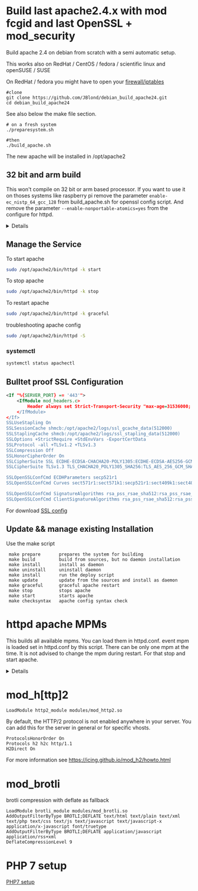 # Build last apache2.4.x with mod fcgid and last OpenSSL + mod_security

Build apache 2.4 on debian from scratch with a semi automatic setup.

This works also on RedHat / CentOS / fedora / scientific linux and openSUSE / SUSE

On RedHat / fedora you might have to open your [firewall/iptables](readhat_firewall.md) 

```
#clone
git clone https://github.com/JBlond/debian_build_apache24.git
cd debian_build_apache24
```

See also below the make file section.

```
# on a fresh system
./preparesystem.sh

#then
./build_apache.sh
```

The new apache will be installed in /opt/apache2

## 32 bit and arm build

This won't compile on 32 bit or arm based processor. If you want to use it on thoses systems like raspberry pi
remove the parameter `enable-ec_nistp_64_gcc_128` from build_apache.sh for openssl config script.
And remove the parameter `--enable-nonportable-atomics=yes` from the configure for httpd.

<details><summery></summery><br>

### OpenSSL
enable-ec_nistp_64_gcc_128: Use on little endian platforms when GCC supports `__uint128_t`. ECDH is about 2 to 4 times faster. Not enabled by default because Configure can't determine it. Enable it if your compiler defines `__SIZEOF_INT128__`, the CPU is little endian and it tolerates unaligned data access. 

### Event MPM
Event MPM depends on APR's atomic compare-and-swap operations for thread synchronization (`--enable-nonportable-atomics=yes`). This will cause APR to implement atomic operations using efficient opcodes not available in older CPUs.
</details>

## Manage the Service

To start apache

```BASH
sudo /opt/apache2/bin/httpd -k start
```

To stop apache

```BASH
sudo /opt/apache2/bin/httpd -k stop
```

To restart apache

```BASH
sudo /opt/apache2/bin/httpd -k graceful
```

troubleshooting apache config

```BASH
sudo /opt/apache2/bin/httpd -S
```

### systemctl

```BASH
systemctl status apachectl
```

## Bulltet proof SSL Configuration

```XML
<If "%{SERVER_PORT} == '443'">
    <IfModule mod_headers.c>
        Header always set Strict-Transport-Security "max-age=31536000; preload"
    </IfModule>
</If>
SSLUseStapling On
SSLSessionCache shmcb:/opt/apache2/logs/ssl_gcache_data(512000)
SSLStaplingCache shmcb:/opt/apache2/logs/ssl_stapling_data(512000)
SSLOptions +StrictRequire +StdEnvVars -ExportCertData
SSLProtocol -all +TLSv1.2 +TLSv1.3
SSLCompression Off
SSLHonorCipherOrder On
SSLCipherSuite SSL ECDHE-ECDSA-CHACHA20-POLY1305:ECDHE-ECDSA-AES256-GCM-SHA384:ECDHE-RSA-CHACHA20-POLY1305:ECDHE-RSA-AES256-GCM-SHA384
SSLCipherSuite TLSv1.3 TLS_CHACHA20_POLY1305_SHA256:TLS_AES_256_GCM_SHA384

SSLOpenSSLConfCmd ECDHParameters secp521r1
SSLOpenSSLConfCmd Curves sect571r1:sect571k1:secp521r1:sect409k1:sect409r1:secp384r1

SSLOpenSSLConfCmd SignatureAlgorithms rsa_pss_rsae_sha512:rsa_pss_rsae_sha256:ECDSA+SHA512:ECDSA+SHA256:RSA+SHA512:RSA+SHA256
SSLOpenSSLConfCmd ClientSignatureAlgorithms rsa_pss_rsae_sha512:rsa_pss_rsae_sha256:ECDSA+SHA512:ECDSA+SHA256:RSA+SHA512:RSA+SHA256
```
For download [SSL config](https://raw.githubusercontent.com/JBlond/debian_build_apache24/master/ssl.conf)

## Update && manage existing Installation

Use the make script

```
 make prepare       prepares the system for building
 make build         build from sources, but no daemon installation
 make install       install as daemon
 make uninstall     uninstall daemon
 make install       run the deploy script
 make update        update from the sources and install as daemon
 make graceful      graceful apache restart
 make stop          stops apache
 make start         starts apache
 make checksyntax   apache config syntax check
```

# httpd apache MPMs

This builds all available mpms. You can load them in httpd.conf. event mpm is loaded set in httpd.conf by this script. There can be only one mpm at the time. It is not advised to change the mpm during restart. For that stop and start apache.

<details><summery>Local the MPM's</summery><br>

```
LoadModule mpm_event_module modues/mod_mpm_event.so
```

```
LoadModule mpm_worker_module modues/mod_mpm_worker.so
```

```
LoadModule mpm_prefork_module modues/mod_mpm_prefork.so
```
</details>

# mod_h[ttp]2

```
LoadModule http2_module modules/mod_http2.so
```

By default, the HTTP/2 protocol is not enabled anywhere in your server.
You can add this for the server in general or for specific vhosts.

```
ProtocolsHonorOrder On
Protocols h2 h2c http/1.1
H2Direct On 
```

For more information see https://icing.github.io/mod_h2/howto.html

# mod_brotli

brotli compression with deflate as fallback

```
LoadModule brotli_module modules/mod_brotli.so
AddOutputFilterByType BROTLI;DEFLATE text/html text/plain text/xml text/php text/css text/js text/javascript text/javascript-x application/x-javascript font/truetype
AddOutputFilterByType BROTLI;DEFLATE application/javascript application/rss+xml
DeflateCompressionLevel 9
```

# PHP 7 setup
[PHP7 setup](php7.md)
